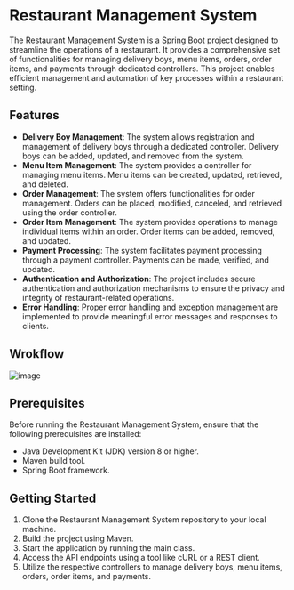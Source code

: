 # Restaurant Management System

The Restaurant Management System is a Spring Boot project designed to streamline the operations of a restaurant. It provides a comprehensive set of functionalities for managing delivery boys, menu items, orders, order items, and payments through dedicated controllers. This project enables efficient management and automation of key processes within a restaurant setting.

## Features

- **Delivery Boy Management**: The system allows registration and management of delivery boys through a dedicated controller. Delivery boys can be added, updated, and removed from the system.
- **Menu Item Management**: The system provides a controller for managing menu items. Menu items can be created, updated, retrieved, and deleted.
- **Order Management**: The system offers functionalities for order management. Orders can be placed, modified, canceled, and retrieved using the order controller.
- **Order Item Management**: The system provides operations to manage individual items within an order. Order items can be added, removed, and updated.
- **Payment Processing**: The system facilitates payment processing through a payment controller. Payments can be made, verified, and updated.
- **Authentication and Authorization**: The project includes secure authentication and authorization mechanisms to ensure the privacy and integrity of restaurant-related operations.
- **Error Handling**: Proper error handling and exception management are implemented to provide meaningful error messages and responses to clients.


## Wrokflow
![image](https://github.com/HarshitTamrakar/Restaurant-Managment-System/assets/39623432/4c626964-7860-4f4b-a2d3-a0de536cd139)


## Prerequisites

Before running the Restaurant Management System, ensure that the following prerequisites are installed:

- Java Development Kit (JDK) version 8 or higher.
- Maven build tool.
- Spring Boot framework.

## Getting Started

1. Clone the Restaurant Management System repository to your local machine.
2. Build the project using Maven.
3. Start the application by running the main class.
4. Access the API endpoints using a tool like cURL or a REST client.
5. Utilize the respective controllers to manage delivery boys, menu items, orders, order items, and payments.

